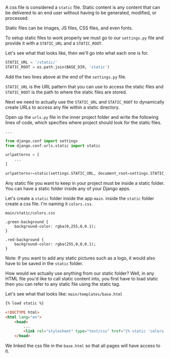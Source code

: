 A css file is considered a `static` file. Static content is any content that can be delivered to an end user without having to be generated, modified, or processed.

Static files can be images, JS files, CSS files, and even fonts.

To setup static files to work properly we must go to our `settings.py` file and provide it with a `STATIC_URL` and a `STATIC_ROOT`.

Let's see what that looks like, then we'll go into what each one is for.
```python
STATIC_URL = '/static/'
STATIC_ROOT = os.path.join(BASE_DIR, 'static')
```

Add the two lines above at the end of the `settings.py` file.

`STATIC_URL` is the URL pattern that you can use to access the static files and `STATIC_ROOT` is the path to where the static files are stored.

Next we need to actually use the `STATIC_URL` and `STATIC_ROOT` to dynamically create URLs to access any file within a static directory.

Open up the `urls.py` file in the inner project folder and write the following lines of code, which specifies where project should look for the static files.

```python
...

from django.conf import settings
from django.conf.urls.static import static

urlpatterns = [
    ...
]

urlpatterns+=static(settings.STATIC_URL, document_root=settings.STATIC_ROOT)
```

Any static file you want to keep in your project must be inside a static folder. You can have a static folder inside any of your Django apps.

Let's create a `static` folder inside the app `main`. inside the `static` folder create a css file. I'm naming it `colors.css`.

`main/static/colors.css`
```
.green-background {
	background-color: rgba(0,255,0,0.1);
}

.red-background {
	background-color: rgba(255,0,0,0.1);
}
```

Note: If you want to add any static pictures such as a logo, it would also have to be saved in the `static` folder.

How would we actually use anything from our static folder? Well, in any HTML file you'd like to call static content into, you first have to load static then you can refer to any static file using the static tag.

Let's see what that looks like:
`main/templates/base.html`
```html
{% load static %}

<!DOCTYPE html>
<html lang="en">
    <head>
        ...
        <link rel="stylesheet" type="text/css" href="{% static 'colors.css' %}">
    </head>
```

We linked the css file in the `base.html` so that all pages will have access to it.

